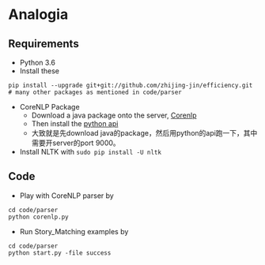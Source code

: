 # Analogia

## Requirements
* Python 3.6
* Install these
```
pip install --upgrade git+git://github.com/zhijing-jin/efficiency.git
# many other packages as mentioned in code/parser
```


* CoreNLP Package
  * Download a java package onto the server, [Corenlp](https://stanfordnlp.github.io/CoreNLP/download.html)
  * Then install the [python api](https://github.com/smilli/py-corenlp)
  * 大致就是先download java的package，然后用python的api跑一下，其中需要开server的port 9000。
* Install NLTK with `sudo pip install -U nltk`

## Code
* Play with CoreNLP parser by
```
cd code/parser 
python corenlp.py
```

* Run Story_Matching examples by

```
cd code/parser 
python start.py -file success
```